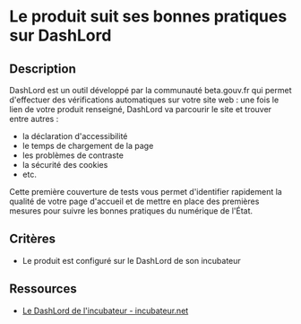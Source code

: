 # Le produit suit ses bonnes pratiques sur DashLord

## Description

DashLord est un outil développé par la communauté beta.gouv.fr qui
permet d'effectuer des vérifications automatiques sur votre site web :
une fois le lien de votre produit renseigné, DashLord va parcourir le
site et trouver entre autres :

- la déclaration d'accessibilité
- le temps de chargement de la page
- les problèmes de contraste
- la sécurité des cookies
- etc.

Cette première couverture de tests vous permet d'identifier rapidement
la qualité de votre page d'accueil et de mettre en place des premières
mesures pour suivre les bonnes pratiques du numérique de l'État.

## Critères

- Le produit est configuré sur le DashLord de son incubateur

## Ressources

- [Le DashLord de l'incubateur - incubateur.net](https://dashlord.incubateur.net/)
